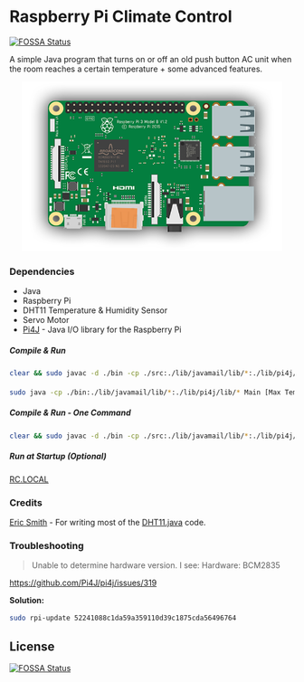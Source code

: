 # Raspberry Pi Climate Control
[![FOSSA Status](https://app.fossa.io/api/projects/git%2Bgithub.com%2FMarcWoodyard%2FRaspberry-Pi-Climate-Control.svg?type=shield)](https://app.fossa.io/projects/git%2Bgithub.com%2FMarcWoodyard%2FRaspberry-Pi-Climate-Control?ref=badge_shield)


A simple Java program that turns on or off an old push button AC unit when the room reaches a certain temperature + some advanced features.

<p align="center">
  <img width="460" height="300" src="https://raw.githubusercontent.com/MarcWoodyard/Raspberry-Pi-Climate-Control/master/screenshot.png">
</p>

### Dependencies

- Java
- Raspberry Pi
- DHT11 Temperature & Humidity Sensor
- Servo Motor
- [Pi4J](http://pi4j.com/install.html) - Java I/O library for the Raspberry Pi

##### Compile & Run
```sh 
clear && sudo javac -d ./bin -cp ./src:./lib/javamail/lib/*:./lib/pi4j/lib/* src/*.java

sudo java -cp ./bin:./lib/javamail/lib/*:./lib/pi4j/lib/* Main [Max Temperature] [Min Temperature] [Sleep Time (Minutes)]
```

##### Compile & Run - One Command
```sh 
clear && sudo javac -d ./bin -cp ./src:./lib/javamail/lib/*:./lib/pi4j/lib/* src/*.java && sudo java -cp ./bin:./lib/javamail/lib/*:./lib/pi4j/lib/* Main 86 77 2
```

##### Run at Startup (Optional)
[RC.LOCAL](https://www.raspberrypi.org/documentation/linux/usage/rc-local.md)

### Credits

[Eric Smith](https://stackoverflow.com/questions/28486159/read-temperature-from-dht11-using-pi4j/34976602#34976602) - For writing most of the [DHT11.java](https://github.com/MarcWoodyard/Raspberry-Pi-Climate-Control/blob/master/src/DHT11.java) code.

### Troubleshooting

> Unable to determine hardware version. I see: Hardware: BCM2835

https://github.com/Pi4J/pi4j/issues/319 

**Solution:** 
```sh 
sudo rpi-update 52241088c1da59a359110d39c1875cda56496764
```


## License
[![FOSSA Status](https://app.fossa.io/api/projects/git%2Bgithub.com%2FMarcWoodyard%2FRaspberry-Pi-Climate-Control.svg?type=large)](https://app.fossa.io/projects/git%2Bgithub.com%2FMarcWoodyard%2FRaspberry-Pi-Climate-Control?ref=badge_large)